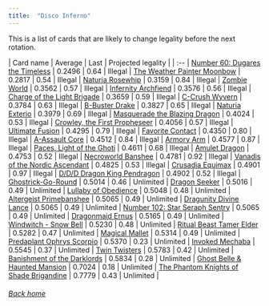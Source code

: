 ```yaml
---
title:  "Disco Inferno"
---
```


This is a list of cards that are likely to change legality before the next rotation.

| Card name | Average | Last | Projected legality |
| :-- |
[Number 60: Dugares the Timeless](https://db.ygoprodeck.com/card/?search=Number%2060:%20Dugares%20the%20Timeless) | 0.2496 | 0.64 | Illegal |
[The Weather Painter Moonbow](https://db.ygoprodeck.com/card/?search=The%20Weather%20Painter%20Moonbow) | 0.2817 | 0.54 | Illegal |
[Naturia Rosewhip](https://db.ygoprodeck.com/card/?search=Naturia%20Rosewhip) | 0.3159 | 0.84 | Illegal |
[Zombie World](https://db.ygoprodeck.com/card/?search=Zombie%20World) | 0.3562 | 0.57 | Illegal |
[Infernity Archfiend](https://db.ygoprodeck.com/card/?search=Infernity%20Archfiend) | 0.3576 | 0.56 | Illegal |
[Charge of the Light Brigade](https://db.ygoprodeck.com/card/?search=Charge%20of%20the%20Light%20Brigade) | 0.3659 | 0.59 | Illegal |
[C-Crush Wyvern](https://db.ygoprodeck.com/card/?search=C-Crush%20Wyvern) | 0.3784 | 0.63 | Illegal |
[B-Buster Drake](https://db.ygoprodeck.com/card/?search=B-Buster%20Drake) | 0.3827 | 0.65 | Illegal |
[Naturia Exterio](https://db.ygoprodeck.com/card/?search=Naturia%20Exterio) | 0.3979 | 0.69 | Illegal |
[Masquerade the Blazing Dragon](https://db.ygoprodeck.com/card/?search=Masquerade%20the%20Blazing%20Dragon) | 0.4024 | 0.53 | Illegal |
[Crowley, the First Propheseer](https://db.ygoprodeck.com/card/?search=Crowley,%20the%20First%20Propheseer) | 0.4056 | 0.57 | Illegal |
[Ultimate Fusion](https://db.ygoprodeck.com/card/?search=Ultimate%20Fusion) | 0.4295 | 0.79 | Illegal |
[Favorite Contact](https://db.ygoprodeck.com/card/?search=Favorite%20Contact) | 0.4350 | 0.80 | Illegal |
[A-Assault Core](https://db.ygoprodeck.com/card/?search=A-Assault%20Core) | 0.4512 | 0.84 | Illegal |
[Armory Arm](https://db.ygoprodeck.com/card/?search=Armory%20Arm) | 0.4577 | 0.87 | Illegal |
[Paces, Light of the Ghoti](https://db.ygoprodeck.com/card/?search=Paces,%20Light%20of%20the%20Ghoti) | 0.4611 | 0.68 | Illegal |
[Amulet Dragon](https://db.ygoprodeck.com/card/?search=Amulet%20Dragon) | 0.4753 | 0.52 | Illegal |
[Necroworld Banshee](https://db.ygoprodeck.com/card/?search=Necroworld%20Banshee) | 0.4781 | 0.92 | Illegal |
[Vanadis of the Nordic Ascendant](https://db.ygoprodeck.com/card/?search=Vanadis%20of%20the%20Nordic%20Ascendant) | 0.4825 | 0.53 | Illegal |
[Crusadia Equimax](https://db.ygoprodeck.com/card/?search=Crusadia%20Equimax) | 0.4901 | 0.97 | Illegal |
[D/D/D Dragon King Pendragon](https://db.ygoprodeck.com/card/?search=D/D/D%20Dragon%20King%20Pendragon) | 0.4902 | 0.52 | Illegal |
[Ghostrick-Go-Round](https://db.ygoprodeck.com/card/?search=Ghostrick-Go-Round) | 0.5014 | 0.46 | Unlimited |
[Dragon Seeker](https://db.ygoprodeck.com/card/?search=Dragon%20Seeker) | 0.5016 | 0.49 | Unlimited |
[Lullaby of Obedience](https://db.ygoprodeck.com/card/?search=Lullaby%20of%20Obedience) | 0.5048 | 0.48 | Unlimited |
[Altergeist Primebanshee](https://db.ygoprodeck.com/card/?search=Altergeist%20Primebanshee) | 0.5065 | 0.49 | Unlimited |
[Dragunity Divine Lance](https://db.ygoprodeck.com/card/?search=Dragunity%20Divine%20Lance) | 0.5065 | 0.49 | Unlimited |
[Number 102: Star Seraph Sentry](https://db.ygoprodeck.com/card/?search=Number%20102:%20Star%20Seraph%20Sentry) | 0.5065 | 0.49 | Unlimited |
[Dragonmaid Ernus](https://db.ygoprodeck.com/card/?search=Dragonmaid%20Ernus) | 0.5165 | 0.49 | Unlimited |
[Windwitch - Snow Bell](https://db.ygoprodeck.com/card/?search=Windwitch%20-%20Snow%20Bell) | 0.5230 | 0.48 | Unlimited |
[Ritual Beast Tamer Elder](https://db.ygoprodeck.com/card/?search=Ritual%20Beast%20Tamer%20Elder) | 0.5282 | 0.47 | Unlimited |
[Magical Mallet](https://db.ygoprodeck.com/card/?search=Magical%20Mallet) | 0.5314 | 0.49 | Unlimited |
[Predaplant Ophrys Scorpio](https://db.ygoprodeck.com/card/?search=Predaplant%20Ophrys%20Scorpio) | 0.5370 | 0.23 | Unlimited |
[Invoked Mechaba](https://db.ygoprodeck.com/card/?search=Invoked%20Mechaba) | 0.5545 | 0.37 | Unlimited |
[Twin Twisters](https://db.ygoprodeck.com/card/?search=Twin%20Twisters) | 0.5783 | 0.42 | Unlimited |
[Banishment of the Darklords](https://db.ygoprodeck.com/card/?search=Banishment%20of%20the%20Darklords) | 0.5834 | 0.28 | Unlimited |
[Ghost Belle & Haunted Mansion](https://db.ygoprodeck.com/card/?search=Ghost%20Belle%20%26%20Haunted%20Mansion) | 0.7024 | 0.18 | Unlimited |
[The Phantom Knights of Shade Brigandine](https://db.ygoprodeck.com/card/?search=The%20Phantom%20Knights%20of%20Shade%20Brigandine) | 0.7779 | 0.43 | Unlimited |

###### [Back home](index)